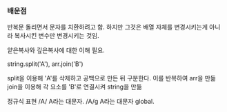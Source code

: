### 배운점

반복문 돌리면서 문자를 치환하려고 함.
하지만 그것은 배열 자체를 변경시키는게 아니라 복사시킨 변수만 변경시키는 것임.

얕은복사와 깊은복사에 대한 이해 필요.

string.split('A'), arr.join('B')

split을 이용해 'A'를 삭제하고 공백으로 만든 뒤 구분한다. 이를 반복하여 arr을 만듦
join을 이용해 각 요소를 'B'로 연결시켜 string을 만듦

정규식 표현
/A/ A라는 대문자.
/A/g A라는 대문자 global.
